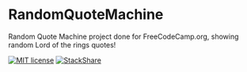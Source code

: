 # RandomQuoteMachine
Random Quote Machine project done for FreeCodeCamp.org, showing random Lord of the rings quotes!

[![MIT license](http://img.shields.io/badge/license-MIT-brightgreen.svg)](http://opensource.org/licenses/MIT)
[![StackShare](http://img.shields.io/badge/tech-stack-0690fa.svg?style=flat)](http://stackshare.io/nickrfer/randomquotemachine)
